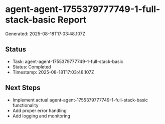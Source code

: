 # agent-agent-1755379777749-1-full-stack-basic Report

Generated: 2025-08-18T17:03:48.107Z

## Status
- Task: agent-agent-1755379777749-1-full-stack-basic
- Status: Completed
- Timestamp: 2025-08-18T17:03:48.107Z

## Next Steps
- Implement actual agent-agent-1755379777749-1-full-stack-basic functionality
- Add proper error handling
- Add logging and monitoring

